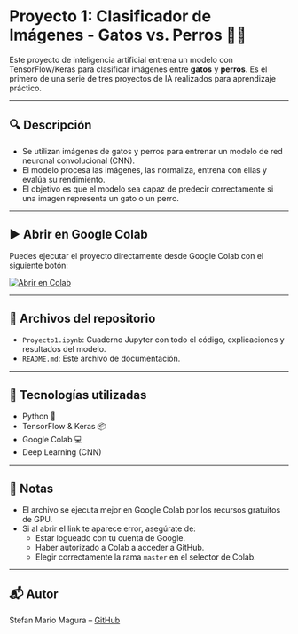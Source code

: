 # Proyecto 1: Clasificador de Imágenes - Gatos vs. Perros 🐶🐱

Este proyecto de inteligencia artificial entrena un modelo con TensorFlow/Keras para clasificar imágenes entre **gatos** y **perros**. Es el primero de una serie de tres proyectos de IA realizados para aprendizaje práctico.

---

## 🔍 Descripción

- Se utilizan imágenes de gatos y perros para entrenar un modelo de red neuronal convolucional (CNN).
- El modelo procesa las imágenes, las normaliza, entrena con ellas y evalúa su rendimiento.
- El objetivo es que el modelo sea capaz de predecir correctamente si una imagen representa un gato o un perro.

---

## ▶️ Abrir en Google Colab

Puedes ejecutar el proyecto directamente desde Google Colab con el siguiente botón:

[![Abrir en Colab](https://colab.research.google.com/assets/colab-badge.svg)](https://colab.research.google.com/github/StefanMarioMagura/Proyecto1-IA-gatos-perros/blob/master/Proyecto1.ipynb)

---

## 📁 Archivos del repositorio

- `Proyecto1.ipynb`: Cuaderno Jupyter con todo el código, explicaciones y resultados del modelo.
- `README.md`: Este archivo de documentación.

---

## 🧠 Tecnologías utilizadas

- Python 🐍
- TensorFlow & Keras 📦
- Google Colab 💻
- Deep Learning (CNN)

---

## 📌 Notas

- El archivo se ejecuta mejor en Google Colab por los recursos gratuitos de GPU.
- Si al abrir el link te aparece error, asegúrate de:
  - Estar logueado con tu cuenta de Google.
  - Haber autorizado a Colab a acceder a GitHub.
  - Elegir correctamente la rama `master` en el selector de Colab.

---

## 📬 Autor

Stefan Mario Magura – [GitHub](https://github.com/StefanMarioMagura)


